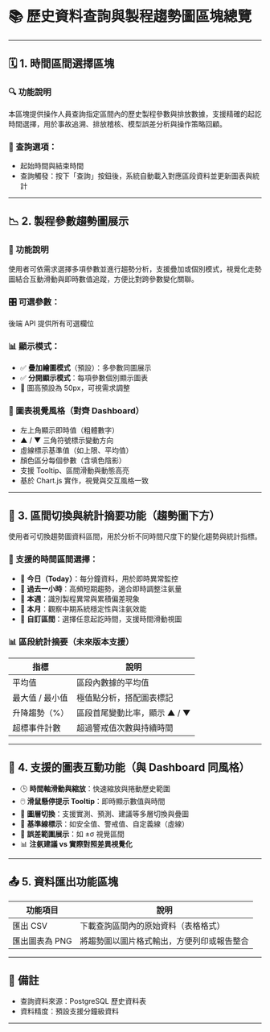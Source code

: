 # 📚 歷史資料查詢與製程趨勢圖區塊總覽

---

## 🗓️ 1. 時間區間選擇區塊

### 🔍 功能說明

本區塊提供操作人員查詢指定區間內的歷史製程參數與排放數據，支援精確的起訖時間選擇，用於事故追溯、排放稽核、模型誤差分析與操作策略回顧。

### 🧭 查詢選項：

- 起始時間與結束時間
- 查詢觸發：按下「查詢」按鈕後，系統自動載入對應區段資料並更新圖表與統計

---

## 📉 2. 製程參數趨勢圖展示

### 📌 功能說明

使用者可依需求選擇多項參數並進行趨勢分析，支援疊加或個別模式，視覺化走勢圖結合互動滑動與即時數值追蹤，方便比對跨參數變化關聯。

### 🎛️ 可選參數：

後端 API 提供所有可選欄位

### 📊 顯示模式：

- ✅ **疊加繪圖模式**（預設）：多參數同圖展示
- ✅ **分開顯示模式**：每項參數個別顯示圖表
- 🔧 圖高預設為 50px，可視需求調整

### 🧩 圖表視覺風格（對齊 Dashboard）

- 左上角顯示即時值（粗體數字）
- ▲ / ▼ 三角符號標示變動方向
- 虛線標示基準值（如上限、平均值）
- 顏色區分每個參數（含填色陰影）
- 支援 Tooltip、區間滑動與動態高亮
- 基於 Chart.js 實作，視覺與交互風格一致

---

## 🔄 3. 區間切換與統計摘要功能（趨勢圖下方）

使用者可切換趨勢圖資料區間，用於分析不同時間尺度下的變化趨勢與統計指標。

### 📆 支援的時間區間選擇：

- 📍 **今日（Today）**：每分鐘資料，用於即時異常監控
- 📍 **過去一小時**：高頻短期趨勢，適合即時調整注氨量
- 📍 **本週**：識別製程異常與累積偏差現象
- 📍 **本月**：觀察中期系統穩定性與注氨效能
- 📍 **自訂區間**：選擇任意起訖時間，支援時間滑動視圖

### 📊 區段統計摘要（未來版本支援）

| 指標             | 說明 |
|------------------|------|
| 平均值           | 區段內數據的平均值 |
| 最大值 / 最小值   | 極值點分析，搭配圖表標記 |
| 升降趨勢（%）    | 區段首尾變動比率，顯示 ▲ / ▼ |
| 超標事件計數     | 超過警戒值次數與持續時間 |

---

## 🧱 4. 支援的圖表互動功能（與 Dashboard 同風格）

- 🕒 **時間軸滑動與縮放**：快速縮放與捲動歷史範圍
- 🖱️ **滑鼠懸停提示 Tooltip**：即時顯示數值與時間
- 🔁 **圖層切換**：支援實測、預測、建議等多層切換與疊圖
- 📏 **基準線標示**：如安全值、警戒值、自定義線（虛線）
- 📐 **誤差範圍展示**：如 ±σ 視覺區間
- 📊 **注氨建議 vs 實際對照差異視覺化**

---

## 📤 5. 資料匯出功能區塊

| 功能項目           | 說明                                               |
|--------------------|----------------------------------------------------|
| 匯出 CSV           | 下載查詢區間內的原始資料（表格格式）                |
| 匯出圖表為 PNG     | 將趨勢圖以圖片格式輸出，方便列印或報告整合           |

---

## 📌 備註

- 查詢資料來源：PostgreSQL 歷史資料表
- 資料精度：預設支援分鐘級資料

---
